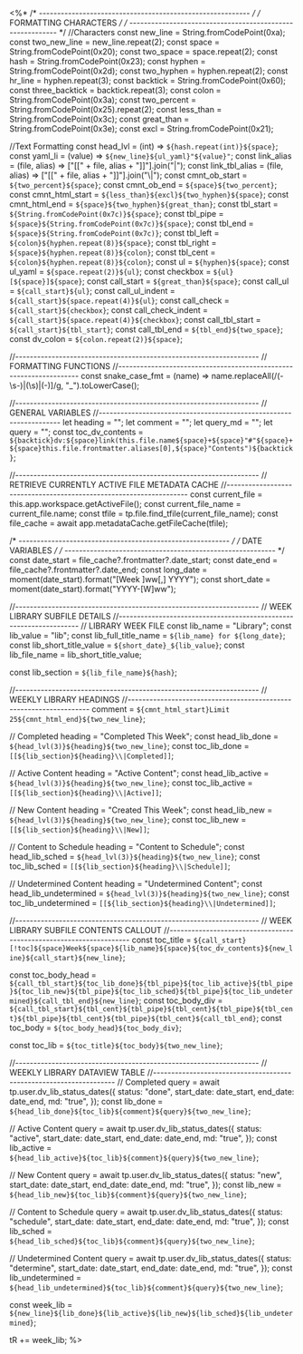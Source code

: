 <%*
/* ---------------------------------------------------------- */
/*                    FORMATTING CHARACTERS                   */
/* ---------------------------------------------------------- */
//Characters
const new_line = String.fromCodePoint(0xa);
const two_new_line = new_line.repeat(2);
const space = String.fromCodePoint(0x20);
const two_space = space.repeat(2);
const hash = String.fromCodePoint(0x23);
const hyphen = String.fromCodePoint(0x2d);
const two_hyphen = hyphen.repeat(2);
const hr_line = hyphen.repeat(3);
const backtick = String.fromCodePoint(0x60);
const three_backtick = backtick.repeat(3);
const colon = String.fromCodePoint(0x3a);
const two_percent = String.fromCodePoint(0x25).repeat(2);
const less_than = String.fromCodePoint(0x3c);
const great_than = String.fromCodePoint(0x3e);
const excl = String.fromCodePoint(0x21);

//Text Formatting
const head_lvl = (int) => `${hash.repeat(int)}${space}`;
const yaml_li = (value) => `${new_line}${ul_yaml}"${value}"`;
const link_alias = (file, alias) => ["[[" + file, alias + "]]"].join("|");
const link_tbl_alias = (file, alias) => ["[[" + file, alias + "]]"].join("\\|");
const cmnt_ob_start = `${two_percent}${space}`;
const cmnt_ob_end = `${space}${two_percent}`;
const cmnt_html_start = `${less_than}${excl}${two_hyphen}${space}`;
const cmnt_html_end = `${space}${two_hyphen}${great_than}`;
const tbl_start = `${String.fromCodePoint(0x7c)}${space}`;
const tbl_pipe = `${space}${String.fromCodePoint(0x7c)}${space}`;
const tbl_end = `${space}${String.fromCodePoint(0x7c)}`;
const tbl_left = `${colon}${hyphen.repeat(8)}${space}`;
const tbl_right = `${space}${hyphen.repeat(8)}${colon}`;
const tbl_cent = `${colon}${hyphen.repeat(8)}${colon}`;
const ul = `${hyphen}${space}`;
const ul_yaml = `${space.repeat(2)}${ul}`;
const checkbox = `${ul}[${space}]${space}`;
const call_start = `${great_than}${space}`;
const call_ul = `${call_start}${ul}`;
const call_ul_indent = `${call_start}${space.repeat(4)}${ul}`;
const call_check = `${call_start}${checkbox}`;
const call_check_indent = `${call_start}${space.repeat(4)}${checkbox}`;
const call_tbl_start = `${call_start}${tbl_start}`;
const call_tbl_end = `${tbl_end}${two_space}`;
const dv_colon = `${colon.repeat(2)}${space}`;

//-------------------------------------------------------------------
// FORMATTING FUNCTIONS
//-------------------------------------------------------------------
const snake_case_fmt = (name) =>
  name.replaceAll(/(\-\s\-)|(\s)|(\-)]/g, "_").toLowerCase();

//-------------------------------------------------------------------
// GENERAL VARIABLES
//-------------------------------------------------------------------
let heading = "";
let comment = "";
let query_md = "";
let query = "";
const toc_dv_contents = `${backtick}dv:${space}link(this.file.name${space}+${space}"#"${space}+${space}this.file.frontmatter.aliases[0],${space}"Contents")${backtick}`;

//-------------------------------------------------------------------
// RETRIEVE CURRENTLY ACTIVE FILE METADATA CACHE
//-------------------------------------------------------------------
const current_file = this.app.workspace.getActiveFile();
const current_file_name = current_file.name;
const tfile = tp.file.find_tfile(current_file_name);
const file_cache = await app.metadataCache.getFileCache(tfile);

/* ---------------------------------------------------------- */
/*                       DATE VARIABLES                       */
/* ---------------------------------------------------------- */
const date_start = file_cache?.frontmatter?.date_start;
const date_end = file_cache?.frontmatter?.date_end;
const long_date = moment(date_start).format("[Week ]ww[,] YYYY");
const short_date = moment(date_start).format("YYYY-[W]ww");

//-------------------------------------------------------------------
// WEEK LIBRARY SUBFILE DETAILS
//-------------------------------------------------------------------
// LIBRARY WEEK FILE
const lib_name = "Library";
const lib_value = "lib";
const lib_full_title_name = `${lib_name} for ${long_date}`;
const lib_short_title_value = `${short_date}_${lib_value}`;
const lib_file_name = lib_short_title_value;

const lib_section = `${lib_file_name}${hash}`;

//-------------------------------------------------------------------
// WEEKLY LIBRARY HEADINGS
//-------------------------------------------------------------------
comment = `${cmnt_html_start}Limit 25${cmnt_html_end}${two_new_line}`;

// Completed
heading = "Completed This Week";
const head_lib_done = `${head_lvl(3)}${heading}${two_new_line}`;
const toc_lib_done = `[[${lib_section}${heading}\\|Completed]]`;

// Active Content
heading = "Active Content";
const head_lib_active = `${head_lvl(3)}${heading}${two_new_line}`;
const toc_lib_active = `[[${lib_section}${heading}\\|Active]]`;

// New Content
heading = "Created This Week";
const head_lib_new = `${head_lvl(3)}${heading}${two_new_line}`;
const toc_lib_new = `[[${lib_section}${heading}\\|New]]`;

// Content to Schedule
heading = "Content to Schedule";
const head_lib_sched = `${head_lvl(3)}${heading}${two_new_line}`;
const toc_lib_sched = `[[${lib_section}${heading}\\|Schedule]]`;

// Undetermined Content
heading = "Undetermined Content";
const head_lib_undetermined = `${head_lvl(3)}${heading}${two_new_line}`;
const toc_lib_undetermined = `[[${lib_section}${heading}\\|Undetermined]]`;

//-------------------------------------------------------------------
// WEEK LIBRARY SUBFILE CONTENTS CALLOUT
//-------------------------------------------------------------------
const toc_title = `${call_start}[!toc]${space}Week${space}${lib_name}${space}${toc_dv_contents}${new_line}${call_start}${new_line}`;

const toc_body_head = `${call_tbl_start}${toc_lib_done}${tbl_pipe}${toc_lib_active}${tbl_pipe}${toc_lib_new}${tbl_pipe}${toc_lib_sched}${tbl_pipe}${toc_lib_undetermined}${call_tbl_end}${new_line}`;
const toc_body_div = `${call_tbl_start}${tbl_cent}${tbl_pipe}${tbl_cent}${tbl_pipe}${tbl_cent}${tbl_pipe}${tbl_cent}${tbl_pipe}${tbl_cent}${call_tbl_end}`;
const toc_body = `${toc_body_head}${toc_body_div}`;

const toc_lib = `${toc_title}${toc_body}${two_new_line}`;

//-------------------------------------------------------------------
// WEEKLY LIBRARY DATAVIEW TABLE
//-------------------------------------------------------------------
// Completed
query = await tp.user.dv_lib_status_dates({
  status: "done",
  start_date: date_start,
  end_date: date_end,
  md: "true",
});
const lib_done = `${head_lib_done}${toc_lib}${comment}${query}${two_new_line}`;

// Active Content
query = await tp.user.dv_lib_status_dates({
  status: "active",
  start_date: date_start,
  end_date: date_end,
  md: "true",
});
const lib_active = `${head_lib_active}${toc_lib}${comment}${query}${two_new_line}`;

// New Content
query = await tp.user.dv_lib_status_dates({
  status: "new",
  start_date: date_start,
  end_date: date_end,
  md: "true",
});
const lib_new = `${head_lib_new}${toc_lib}${comment}${query}${two_new_line}`;

// Content to Schedule
query = await tp.user.dv_lib_status_dates({
  status: "schedule",
  start_date: date_start,
  end_date: date_end,
  md: "true",
});
const lib_sched = `${head_lib_sched}${toc_lib}${comment}${query}${two_new_line}`;

// Undetermined Content
query = await tp.user.dv_lib_status_dates({
  status: "determine",
  start_date: date_start,
  end_date: date_end,
  md: "true",
});
const lib_undetermined = `${head_lib_undetermined}${toc_lib}${comment}${query}${two_new_line}`;

const week_lib = `${new_line}${lib_done}${lib_active}${lib_new}${lib_sched}${lib_undetermined}`;

tR += week_lib;
%>